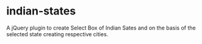 # indian-states
A jQuery plugin to create Select Box of Indian Sates and on the basis of the selected state creating respective cities.
